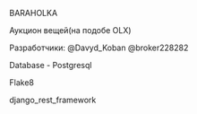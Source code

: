 BARAHOLKA

Аукцион вещей(на подобе OLX)

Разработчики: @Davyd_Koban @broker228282

Database - Postgresql

Flake8

django_rest_framework

